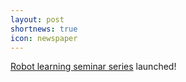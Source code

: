```yaml
---
layout: post
shortnews: true
icon: newspaper
---
```


[Robot learning seminar series](http://montrealrobotics.ca/robotlearningseries/) launched!
